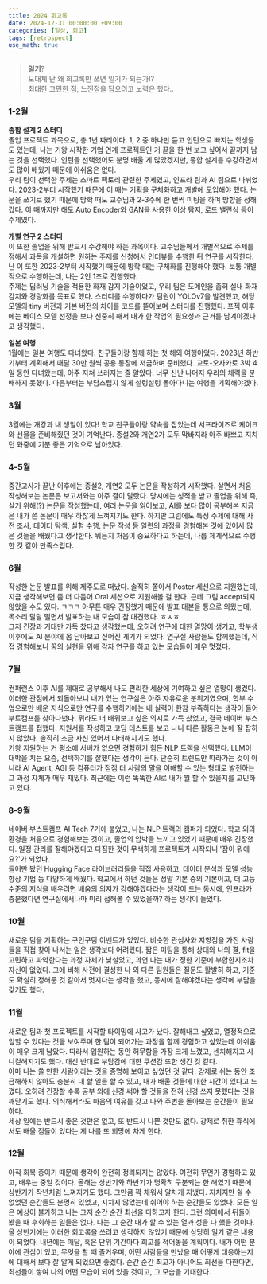 ```yaml
---
title: 2024 회고록
date: 2024-12-31 00:00:00 +09:00
categories: [일상, 회고]
tags: [retrospect]
use_math: true
---
```


> **일기**?  
도대체 난 왜 회고록만 쓰면 일기가 되는가!?  
최대한 고민한 점, 느낀점을 담으려고 노력은 했다..

### 1-2월
**종합 설계 2 스터디**  
졸업 프로젝트 과목으로, 총 1년 짜리이다. 1, 2 중 하나만 듣고 인턴으로 빠지는 학생들도 있는데, 나는 기왕 시작한 기업 연계 프로젝트인 거 끝을 한 번 보고 싶어서 끝까지 남는 것을 선택했다. 인턴을 선택했어도 분명 배울 게 많았겠지만, 종합 설계를 수강하면서도 많이 배웠기 때문에 아쉬움은 없다.  
우리 팀이 선택한 주제는 스마트 팩토리 관련한 주제였고, 인프라 팀과 AI 팀으로 나뉘었다. 2023-2부터 시작했기 때문에 이 때는 기획을 구체화하고 개발에 도입해야 했다. 논문을 쓰기로 했기 때문에 방학 때도 교수님과 2-3주에 한 번씩 미팅을 하며 방향을 정해갔다. 이 때까지만 해도 Auto Encoder와 GAN을 사용한 이상 탐지, 로드 밸런싱 등이 주제였다.

**개별 연구 2 스터디**  
이 또한 졸업을 위해 반드시 수강해야 하는 과목이다. 교수님들께서 개별적으로 주제를 정해서 과목을 개설하면 원하는 주제를 신청해서 인터뷰를 수행한 뒤 연구를 시작한다. 난 이 또한 2023-2부터 시작했기 때문에 방학 때는 구체화를 진행해야 했다. 보통 개별적으로 수행하는데, 나는 2인 1조로 진행했다.  
주제는 딥러닝 기술을 적용한 화재 감지 기술이었고, 우리 팀은 도메인을 좁혀 실내 화재 감지와 경량화를 목표로 했다. 스터디를 수행하다가 팀원이 YOLOv7을 발견했고, 해당 모델의 tiny 버전과 기본 버전의 차이를 코드를 뜯어보며 스터디를 진행했다. 프젝 이후에는 베이스 모델 선정을 보다 신중히 해서 내가 한 작업의 필요성과 근거를 남겨야겠다고 생각했다.  

**일본 여행**  
1월에는 일본 여행도 다녀왔다. 친구들이랑 함께 하는 첫 해외 여행이었다. 2023년 하반기부터 계획해서 매달 30만 원씩 공용 통장에 저금하며 준비했다. 교토-오사카로 3박 4일 동안 다녀왔는데, 아주 지쳐 쓰러지는 줄 알았다. 너무 신난 나머지 우리의 체력을 분배하지 못했다. 다음부터는 부담스럽지 않게 설렁설렁 돌아다니는 여행을 기획해야겠다.

### 3월
3월에는 개강과 내 생일이 있다! 학교 친구들이랑 약속을 잡았는데 서프라이즈로 케이크와 선물을 준비해줬던 것이 기억난다. 종설2와 개연2가 모두 막바지라 아주 바쁘고 지치던 와중에 기분 좋은 기억으로 남아있다.

### 4-5월
중간고사가 끝난 이후에는 종설2, 개연2 모두 논문을 작성하기 시작했다. 살면서 처음 작성해보는 논문은 보고서와는 아주 결이 달랐다. 당시에는 성적을 받고 졸업을 위해 즉, 살기 위해(?) 논문을 작성했는데, 여러 논문을 읽어보고, AI를 보다 많이 공부해본 지금은 내가 쓴 논문이 매우 하찮게 느껴지기도 한다. 하지만 그럼에도 특정 주제에 대해 사전 조사, 데이터 탐색, 실험 수행, 논문 작성 등 일련의 과정을 경험해본 것에 있어서 많은 것들을 배웠다고 생각한다. 뭐든지 처음이 중요하다고 하는데, 나름 체계적으로 수행한 것 같아 만족스럽다.

### 6월
작성한 논문 발표를 위해 제주도로 떠났다. 솔직히 쫄아서 Poster 세션으로 지원했는데, 지금 생각해보면 좀 더 다듬어 Oral 세션으로 지원해볼 걸 한다. 근데 그럼 accept되지 않았을 수도 있다. ㅋㅋㅋ 아무튼 매우 긴장했기 때문에 발표 대본을 통으로 외웠는데, 목소리 달달 떨면서 발표하는 내 모습이 참 대견했다. ㅎㅅㅎ  
그저 긴장과 기대만 가득 찼다고 생각했는데, 오히려 연구에 대한 열망이 생기고, 학부생 이후에도 AI 분야에 몸 담아보고 싶어진 계기가 되었다. 연구실 사람들도 함께했는데, 직접 경험해보니 꿈의 실현을 위해 각자 연구를 하고 있는 모습들이 매우 멋졌다.

### 7월
컨퍼런스 이후 AI를 제대로 공부해서 나도 편리한 세상에 기여하고 싶은 열망이 생겼다. 이러한 관점에서 되돌아보니 내가 있는 연구실은 아주 자유로운 분위기였으며, 학부 수업으로만 배운 지식으로만 연구를 수행하기에는 내 실력이 한참 부족하다는 생각이 들어 부트캠프를 찾아다녔다. 뭐라도 더 배워보고 싶은 의지로 가득 찼었고, 결국 네이버 부스트캠프를 접했다. 지원서를 작성하고 코딩 테스트를 보고 나니 다른 활동은 눈에 잘 잡히지 않았다. 솔직히 조금 자신 있어서 나태해지기도 했다.  
기왕 지원하는 거 평소에 서버가 없으면 경험하기 힘든 NLP 트랙을 선택했다. LLM이 대박을 치는 요즘, 선택하기를 잘했다는 생각이 든다. 단순히 트렌드만 따라가는 것이 아니라 AI Agent, AGI 등 컴퓨터가 점점 더 사람의 말을 이해할 수 있는 형태로 발전하는 그 과정 자체가 매우 재밌다. 최근에는 이런 똑똑한 AI로 내가 뭘 할 수 있을지를 고민하고 있다.

### 8-9월
네이버 부스트캠프 AI Tech 7기에 붙었고, 나는 NLP 트랙의 캠퍼가 되었다. 학교 외의 환경을 처음으로 경험해보는 것이고, 졸업의 압박을 느끼고 있었기 때문에 매우 긴장했다. 일정 관리를 잘해야겠다고 다짐한 것이 무색하게 프로젝트가 시작되니 '잠이 뭐에요?'가 되었다.  
들어만 봤던 Hugging Face 라이브러리들을 직접 사용하고, 데이터 분석과 모델 성능 향상 기법 등 다양하게 배웠다. 학교에서 하던 것들은 정말 기본 중의 기본이고, 더 고등 수준의 지식을 배우려면 배움의 의지가 강해야겠다라는 생각이 드는 동시에, 인프라가 충분했다면 연구실에서나마 미리 접해볼 수 있었을까? 하는 생각이 들었다.

### 10월
새로운 팀을 기획하는 구인구팀 이벤트가 있었다. 비슷한 관심사와 지향점을 가진 사람들을 직접 찾아 나서는 일은 생각보다 어려웠다. 짧은 미팅을 통해 상대와 나의 결, fit을 고민하고 파악한다는 과정 자체가 낯설었고, 과연 나는 내가 정한 기준에 부합한지조차 자신이 없었다. 그에 비해 사전에 결성한 나 외 다른 팀원들은 질문도 활발히 하고, 기준도 확실히 정해둔 것 같아서 멋지다는 생각을 했고, 동시에 잘해야겠다는 생각에 부담을 갖기도 했다.

### 11월
새로운 팀과 첫 프로젝트를 시작할 타이밍에 사고가 났다. 잘해내고 싶었고, 열정적으로 임할 수 있다는 것을 보여주며 한 팀이 되어가는 과정을 함께 경험하고 싶었는데 아쉬움이 매우 크게 남았다. 따라서 입원하는 동안 허무함을 가장 크게 느꼈고, 센치해지고 시니컬해지기도 했다. 대신 반대로 부담감에 대한 쿠션감 또한 생긴 것 같다.  
아마 나는 쓸 만한 사람이라는 것을 증명해 보이고 싶었던 것 같다. 강제로 쉬는 동안 조급해하지 않아도 충분히 내 할 일을 할 수 있고, 내가 배울 것들에 대한 시간이 있다고 느꼈다. 오히려 긴장할 수록 공부 외에 신경 써야 할 것들을 전혀 신경 쓰지 못했다는 것을 깨닫기도 했다. 의식해서라도 마음의 여유를 갖고 나와 주변을 돌아보는 순간들이 필요하다.  
세상 일에는 반드시 좋은 것만은 없고, 또 반드시 나쁜 것만도 없다. 강제로 취한 휴식에서도 배울 점들이 있다는 게 나를 또 희망에 차게 한다.  

### 12월
아직 회복 중이기 때문에 생각이 완전히 정리되지는 않았다. 여전히 무언가 경험하고 있고, 배우는 중일 것이다. 올해는 상반기와 하반기가 명확히 구분되는 한 해였기 때문에 상반기가 작년처럼 느껴지기도 했다. 그만큼 꽉 채워서 알차게 지냈다. 지치지만 쉴 수 없었던 순간들도 분명히 있었고, 지치지 않았는데 쉬어야 하는 순간들도 있었다. 모든 일은 예상이 불가하고 나는 그저 순간 순간 최선을 다하고자 한다. 그런 의미에서 뒤돌아 봤을 때 후회하는 일들은 없다. 나는 그 순간 내가 할 수 있는 열과 성을 다 했을 것이다.  
올 상반기에는 이러한 회고록을 쓰려고 생각하지 않았기 때문에 상당히 일기 같은 내용이 되었다. 내년에는 매달, 혹은 단위 기간마다 회고를 적어놓을 계획이다. 내가 어떤 분야에 관심이 있고, 무엇을 할 때 즐거우며, 어떤 사람들을 만났을 때 어떻게 대응하는지에 대해서 보다 잘 알게 되었으면 좋겠다. 순간 순간 최고가 아니어도 최선을 다한다면, 최선들이 쌓여 나의 어떤 모습이 되어 있을 것이고, 그 모습을 기대한다.